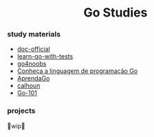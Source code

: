 <div align = "center">
    <h1> Go Studies </h1>
</div>

### study materials

- [doc-official](https://go.dev/)
- [learn-go-with-tests](https://quii.gitbook.io/learn-go-with-tests/)
- [go4noobs](https://github.com/rafaelbreno/go4noobs/blob/feat/refactor/00_introduction/README.md)
- [Conheça a linguagem de programação Go](https://medium.com/@laislima_dev/conhe%C3%A7a-a-linguagem-de-programa%C3%A7%C3%A3o-go-76e1f8bc289f)
- [AprendaGo](https://www.youtube.com/c/AprendaGo)
- [calhoun](https://www.calhoun.io/)
- [Go-101](https://tiago-temporin.notion.site/Go-101-1fe9cef0ccc94ed3bed7f38e7dd5815d)

### projects
🚧wip🚧
